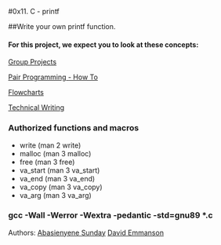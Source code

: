 #0x11. C - printf

##Write your own printf function.

#### For this project, we expect you to look at these concepts:
[Group Projects](https://alx-intranet.hbtn.io/concepts/111)

[Pair Programming - How To](https://alx-intranet.hbtn.io/concepts/121)

[Flowcharts](https://alx-intranet.hbtn.io/concepts/130)

[Technical Writing](https://alx-intranet.hbtn.io/concepts/225)

### Authorized functions and macros
- write (man 2 write)
- malloc (man 3 malloc)
- free (man 3 free)
- va_start (man 3 va_start)
- va_end (man 3 va_end)
- va_copy (man 3 va_copy)
- va_arg (man 3 va_arg)

###  gcc -Wall -Werror -Wextra -pedantic -std=gnu89 *.c



Authors: [Abasienyene Sunday](https://github.com/Abasienyene) 
         [David Emmanson](https://github.com/3mmanson)
